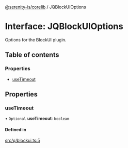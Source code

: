[@serenity-is/corelib](../README.md) / JQBlockUIOptions

# Interface: JQBlockUIOptions

Options for the BlockUI plugin.

## Table of contents

### Properties

- [useTimeout](JQBlockUIOptions.md#usetimeout)

## Properties

### useTimeout

• `Optional` **useTimeout**: `boolean`

#### Defined in

[src/q/blockui.ts:5](https://github.com/serenity-is/serenity/blob/master/packages/corelib/src/q/blockui.ts#L5)

